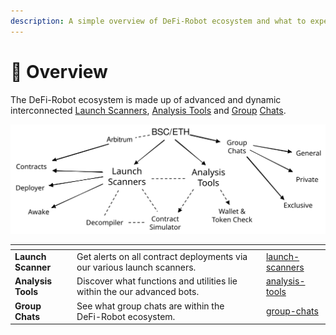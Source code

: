 ```yaml
---
description: A simple overview of DeFi-Robot ecosystem and what to expect.
---
```


# 👀 Overview

The DeFi-Robot ecosystem is made up of advanced and dynamic interconnected [Launch Scanners](../utilities/launch-scanners/), [Analysis Tools](../utilities/analysis-tools/) and [Group](../utilities/group-chats/) [Chats](../utilities/group-chats/).

<img src="../.gitbook/assets/file.drawing (1).svg" alt="" class="gitbook-drawing">

<table data-view="cards"><thead><tr><th></th><th></th><th></th><th data-hidden data-card-target data-type="content-ref"></th></tr></thead><tbody><tr><td> <strong>Launch Scanner</strong></td><td>Get alerts on all contract deployments via our various launch scanners.</td><td></td><td><a href="../utilities/launch-scanners/">launch-scanners</a></td></tr><tr><td><strong>Analysis</strong> <strong>Tools</strong></td><td>Discover what functions and utilities lie within the our advanced bots.</td><td></td><td><a href="../utilities/analysis-tools/">analysis-tools</a></td></tr><tr><td><strong>Group Chats</strong></td><td>See what group chats are within the DeFi-Robot ecosystem.</td><td></td><td><a href="../utilities/group-chats/">group-chats</a></td></tr></tbody></table>

